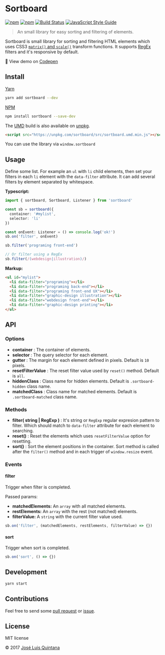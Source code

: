 # Sortboard

[![npm](https://img.shields.io/npm/v/sortboard.svg)](https://www.npmjs.com/package/sortboard) [![npm](https://img.shields.io/npm/dt/sortboard.svg)](https://www.npmjs.com/package/sortboard) [![Build Status](https://travis-ci.org/joseluisq/sortboard.svg?branch=master)](https://travis-ci.org/joseluisq/sortboard) [![JavaScript Style Guide](https://img.shields.io/badge/code%20style-standard-brightgreen.svg)](http://standardjs.com/)
> An small library for easy sorting and filtering of elements.

Sortboard is small library for sorting and filtering HTML elements which uses CSS3 [`matrix()` and `scale()`](http://www.w3.org/TR/2011/WD-css3-2d-transforms-20111215/) transform functions. It supports [RegEx](https://developer.mozilla.org/en/docs/Web/JavaScript/Guide/Regular_Expressions) filters and it's responsive by default.

:tada: View demo on [Codepen](http://codepen.io/joseluisq/full/IlHzo/)

## Install

[Yarn](https://github.com/yarnpkg/)

```sh
yarn add sortboard --dev
```

[NPM](https://www.npmjs.com/)

```sh
npm install sortboard --save-dev
```

The [UMD](https://github.com/umdjs/umd) build is also available on [unpkg](https://unpkg.com).

```html
<script src="https://unpkg.com/sortboard/src/sortboard.umd.min.js"></script>
```

You can use the library via `window.sortboard`

## Usage

Define some list. For example an `ul` with `li` child elements, then set your filters in each `li` element with the `data-filter` attribute. It can add several filters by element separated by whitespace.

__Typescript:__

```ts
import { sortboard, Sortboard, Listener } from 'sortboard'

const sb = sortboard({
  container: '#mylist',
  selector: 'li'
})

const onEvent: Listener = () => console.log('ok!')
sb.on('filter', onEvent)

sb.filter('programing front-end')

// Or filter using a RegEx
sb.filter(/(webdesign|illustration)/)
```

__Markup:__

```html
<ul id="mylist">
  <li data-filter="programing"></li>
  <li data-filter="programing back-end"></li>
  <li data-filter="programing front-end UX"></li>
  <li data-filter="graphic-design illustration"></li>
  <li data-filter="webdesign front-end"></li>
  <li data-filter="graphic-design printing"></li>
</ul>
```

## API

### Options

- __container__ : The container of elements.
- __selector__ : The query selector for each element.
- __gutter__ : The margin for each element defined in pixels. Default is `10` pixels.
- __resetFilterValue__ : The reset filter value used by `reset()` method. Default is `all`.
- __hiddenClass__ : Class name for hidden elements. Default is `.sortboard-hidden` class name.
- __matchedClass__ : Class name for matched elements. Default is `.sortboard-matched` class name.

### Methods

- __filter( string | RegExp )__ : It's string or `RegExp` regular expresion pattern to filter. Which should match to `data-filter` attribute for each element to searching.
- __reset()__ : Reset the elements which uses `resetFilterValue` option for resetting.
- __sort()__ : Sort the element positions in the container. Sort method is called after the `filter()` method and in each trigger of `window.resize` event.

### Events

#### filter
Trigger when filter is completed.

Passed params:
- __matchedElements:__ An `array` with all matched elements.
- __restElements:__ An `array` with the rest (not matched) elements.
- __filterValue:__ A `string` with the current filter value used.

```js
sb.on('filter', (matchedElements, restElements, filterValue) => {})
```

#### sort
Trigger when sort is completed.

```js
sb.on('sort', () => {})
```

## Development

```sh
yarn start
```

## Contributions

Feel free to send some [pull request](https://github.com/joseluisq/sortboard/pulls) or [issue](https://github.com/joseluisq/sortboard/issues).

## License
MIT license

© 2017 [José Luis Quintana](http://git.io/joseluisq)
